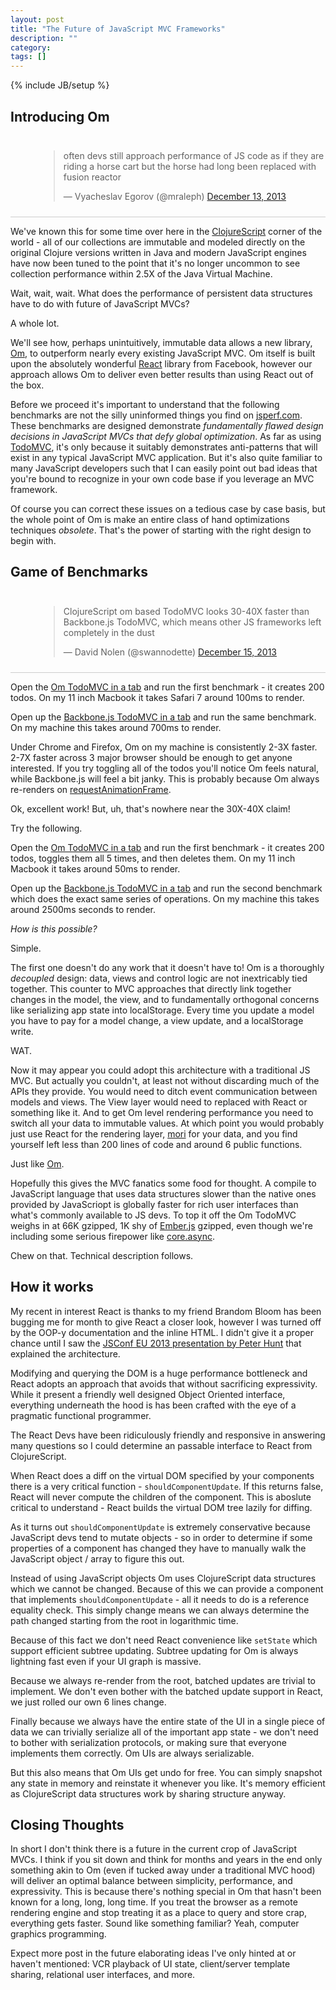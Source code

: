 ```yaml
---
layout: post
title: "The Future of JavaScript MVC Frameworks"
description: ""
category: 
tags: []
---
```

{% include JB/setup %}

## Introducing Om

<div style="padding: 10px 0px 10px 45px; border-bottom: 1px solid
#ccc;">
<blockquote class="twitter-tweet" lang="en"><p>often devs still approach performance of JS code as if they are riding a horse cart but the horse had long been replaced with fusion reactor</p>&mdash; Vyacheslav Egorov (@mraleph) <a href="https://twitter.com/mraleph/statuses/411549064787152896">December 13, 2013</a></blockquote>
<script async src="//platform.twitter.com/widgets.js"
charset="utf-8"></script>
</div>

We've known this for some time over here in the
[ClojureScript](http://github.com/clojure/clojurescript) corner of the
world - all of our collections are immutable and modeled directly on
the original Clojure versions written in Java and modern JavaScript
engines have now been tuned to the point that it's no longer uncommon
to see collection performance within 2.5X of the Java Virtual Machine.

Wait, wait, wait. What does the performance of persistent data structures have
to do with future of JavaScript MVCs?

A whole lot.

We'll see how, perhaps unintuitively, immutable data allows a new library,
[Om](http://github.com/swannodette/om), to outperform nearly every
existing JavaScript MVC. Om itself is built upon the absolutely
wonderful [React](http://facebook.github.io/react/) library from
Facebook, however our approach allows Om to deliver even better
results than using React out of the box.

Before we proceed it's important to understand that the following
benchmarks are not the silly uninformed things you find on
[jsperf.com](http://jsperf.com). These benchmarks are designed
demonstrate *fundamentally flawed design decisions in JavaScript MVCs
that defy global optimization*. As far as using
[TodoMVC](http://todomvc.com), it's only because it suitably
demonstrates anti-patterns that will exist in any typical JavaScript
MVC application. But it's also quite familiar to many JavaScript
developers such that I can easily point out bad ideas that you're
bound to recognize in your own code base if you leverage an MVC
framework.

Of course you can correct these issues on a tedious case by case
basis, but the whole point of Om is make an entire class of hand
optimizations techniques *obsolete*. That's the power of starting with
the right design to begin with.

## Game of Benchmarks

<div style="padding: 10px 0px 10px 45px; border-bottom: 1px solid
#ccc;">
<blockquote class="twitter-tweet" lang="en"><p>ClojureScript om based TodoMVC looks 30-40X faster than Backbone.js TodoMVC, which means other JS frameworks left completely in the dust</p>&mdash; David Nolen (@swannodette) <a href="https://twitter.com/swannodette/statuses/412033352699744256">December 15, 2013</a></blockquote>
<script async src="//platform.twitter.com/widgets.js"
charset="utf-8"></script>
</div>

Open the [Om TodoMVC in a tab]() and run the first benchmark - it creates
200 todos. On my 11 inch Macbook it takes Safari 7 around 100ms to render.

Open up the [Backbone.js TodoMVC in a tab]() and run the same
 benchmark.  On my machine this takes around 700ms to render.

Under Chrome and Firefox, Om on my machine is consistently 2-3X
faster. 2-7X faster across 3 major browser should be enough to get
anyone interested. If you try toggling all of the todos you'll notice
Om feels natural, while Backbone.js will feel a bit janky. This is
probably because Om always re-renders on
[requestAnimationFrame](http://www.paulirish.com/2011/requestanimationframe-for-smart-animating/).

Ok, excellent work! But, uh, that's nowhere near the 30X-40X claim!

Try the following.

Open the [Om TodoMVC in a tab]() and run the first benchmark - it creates
200 todos, toggles them all 5 times, and then deletes them. On my 11
inch Macbook it takes around 50ms to render.

Open up the [Backbone.js TodoMVC in a tab]() and run the second benchmark
which does the exact same series of operations. On my machine this
takes around 2500ms seconds to render.

*How is this possible?*

Simple.

The first one doesn't do any work that it doesn't have to! Om is a
thoroughly *decoupled* design: data, views and control logic are not
inextricably tied together. This counter to MVC approaches that
directly link together changes in the model, the view, and to
fundamentally orthogonal concerns like serializing app state into
localStorage. Every time you update a model you have to pay for a
model change, a view update, and a localStorage write.

WAT.

Now it may appear you could adopt this architecture with a traditional
JS MVC. But actually you couldn't, at least not without discarding
much of the APIs they provide. You would need to ditch event
communication between models and views. The View layer would need to
replaced with React or something like it. And to get Om level
rendering performance you need to switch all your data to immutable
values. At which point you would probably just use React for the
rendering layer, [mori](http://swannodette.github.io/mori/) for your
data, and you find yourself left less than 200 lines of code and
around 6 public functions.

Just like [Om](http://github.com/swannodette/om/blob/master/src/om/core.cljs).

Hopefully this gives the MVC fanatics some food for thought. A compile
to JavaScript language that uses data structures slower than the
native ones provided by JavaScriopt is globally faster for rich user
interfaces than what's commonly available to JS devs. To top it off
the Om TodoMVC weighs in at 66K gzipped, 1K shy of
[Ember.js](http://emberjs.com) gzipped, even though we're including
some serious firepower like
[core.async](http://github.com/clojure/core.async).

Chew on that. Technical description follows.

## How it works

My recent in interest React is thanks to my friend Brandom Bloom has
been bugging me for month to give React a closer look, however I was
turned off by the OOP-y documentation and the inline HTML. I didn't
give it a proper chance until I saw the
[JSConf EU 2013 presentation by Peter Hunt](http://2013.jsconf.eu/speakers/pete-hunt-react-rethinking-best-practices.html)
that explained the architecture.

Modifying and querying the DOM is a huge performance bottleneck and
React adopts an approach that avoids that without sacrificing
expressivity. While it present a friendly well designed Object
Oriented interface, everything underneath the hood is has been crafted
with the eye of a pragmatic functional programmer.

The React Devs have been ridiculously friendly and responsive in
answering many questions so I could determine an passable interface to
React from ClojureScript.

When React does a diff on the virtual DOM specified by your
components there is a very critical function -
`shouldComponentUpdate`. If this returns false, React will never
compute the children of the component. This is aboslute critical to
understand - React builds the virtual DOM tree lazily for diffing.

As it turns out `shouldComponentUpdate` is extremely conservative
because JavaScript devs tend to mutate objects - so in order to
determine if some properties of a component has changed they have to
manually walk the JavaScript object / array to figure this out.

Instead of using JavaScript objects Om uses ClojureScript data
structures which we cannot be changed. Because of this we can provide
a component that implements `shouldComponentUpdate` - all it needs to
do is a reference equality check. This simply change means we can
always determine the path changed starting from the root in
logarithmic time.

Because of this fact we don't need React convenience like `setState`
which support efficient subtree updating. Subtree updating for Om is
always lightning fast even if your UI graph is massive.

Because we always re-render from the root, batched updates are trivial
to implement. We don't even bother with the batched update support in
React, we just rolled our own 6 lines change.

Finally because we always have the entire state of the UI in a single
piece of data we can trivially serialize all of the important app
state - we don't need to bother with serialization protocols, or
making sure that everyone implements them correctly. Om UIs are always
serializable.

But this also means that Om UIs get undo for free. You can simply
snapshot any state in memory and reinstate it whenever you like. It's
memory efficient as ClojureScript data structures work by sharing
structure anyway.

## Closing Thoughts

In short I don't think there is a future in the current crop of
JavaScript MVCs. I think if you sit down and think for months and
years in the end only something akin to Om (even if tucked away under
a traditional MVC hood) will deliver an optimal balance between
simplicity, performance, and expressivity. This is because there's
nothing special in Om that hasn't been known for a long, long, long
time. If you treat the browser as a remote rendering engine and stop
treating it as a place to query and store crap, everything gets
faster. Sound like something familiar? Yeah, computer graphics
programming.

Expect more post in the future elaborating ideas I've only hinted at
or haven't mentioned: VCR playback of UI state, client/server template
sharing, relational user interfaces, and more.
